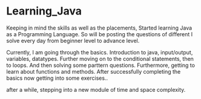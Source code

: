 # Learning_Java
Keeping in mind the skills as well as the placements, 
Started learning Java as a Programming Language. So will be posting the questions of different I solve every day from beginner level to advance level.

Currently, I am going through the basics. Introduction to java, input/output, variables, datatypes. Further moving on to the conditional statements, then to loops. And then solving some parttern questions. Furthermore, getting to learn about functions and methods. After successfully completing the basics now getting into some exercises..

after a while, stepping into a new module of time and space complexity.
